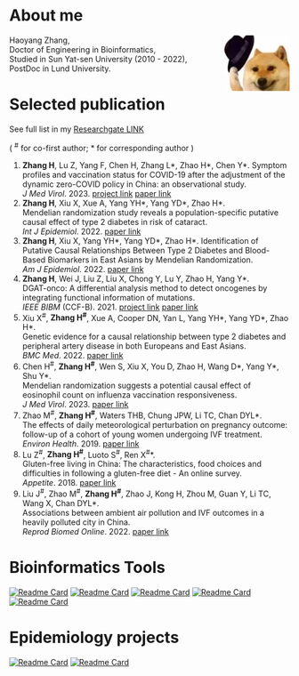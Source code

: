 #  About me
<img src="https://github.com/zhanghaoyang0/zhanghaoyang0/blob/main/pic/dogwithhat.png" width = "120" height = "100" align=right />

Haoyang Zhang,  
  Doctor of Engineering in Bioinformatics,    
  Studied in Sun Yat-sen University (2010 - 2022),  
  PostDoc in Lund University.


#  Selected publication  
See full list in my [Researchgate LINK](https://www.researchgate.net/profile/Haoyang-Zhang)

( <sup>#</sup> for co-first author; * for corresponding author )

1. **Zhang H**, Lu Z, Yang F, Chen H, Zhang L*, Zhao H*, Chen Y*.
Symptom profiles and vaccination status for COVID-19 after the adjustment of the dynamic zero-COVID policy in China: an observational study.  
*J Med Virol*. 2023. [project link](https://covid-survey.readthedocs.io/en/latest/index.html/) [paper link](https://pubmed.ncbi.nlm.nih.gov/37394796)
2. **Zhang H**, Xiu X, Xue A, Yang YH*, Yang YD*, Zhao H*.  
Mendelian randomization study reveals a population-specific putative causal effect of type 2 diabetes in risk of cataract.  
*Int J Epidemiol*. 2022. [paper link](https://pubmed.ncbi.nlm.nih.gov/34999863/)
3. **Zhang H**, Xiu X, Yang YH*, Yang YD*, Zhao H*. 
Identification of Putative Causal Relationships Between Type 2 Diabetes and Blood-Based Biomarkers in East Asians by Mendelian Randomization.  
*Am J Epidemiol*. 2022. [paper link](https://pubmed.ncbi.nlm.nih.gov/35801869/)
4. **Zhang H**, Wei J, Liu Z, Liu X, Chong Y, Lu Y, Zhao H, Yang Y*.  
DGAT-onco: A differential analysis method to detect oncogenes by integrating functional information of mutations.  
*IEEE BIBM* (CCF-B). 2021. [project link](https://github.com/zhanghaoyang0/DGAT-onco) [paper link](https://ieeexplore.ieee.org/document/9669388/) 
5. Xiu X<sup>#</sup>, **Zhang H<sup>#</sup>**, Xue A, Cooper DN, Yan L, Yang YH*, Yang YD*, Zhao H*.  
Genetic evidence for a causal relationship between type 2 diabetes and peripheral artery disease in both Europeans and East Asians.    
*BMC Med*. 2022. [paper link](https://pubmed.ncbi.nlm.nih.gov/36042491/)
6. Chen H<sup>#</sup>, **Zhang H<sup>#</sup>**, Wen S, Xiu X, You D, Zhao H, Wang D*, Yang Y*, Shu Y*.  
Mendelian randomization suggests a potential causal effect of eosinophil count on influenza vaccination responsiveness.  
*J Med Virol*. 2023. [paper link](https://pubmed.ncbi.nlm.nih.gov/36495182/)
7. Zhao M<sup>#</sup>, **Zhang H<sup>#</sup>**, Waters THB, Chung JPW, Li TC, Chan DYL*.  
The effects of daily meteorological perturbation on pregnancy outcome: follow-up of a cohort of young women undergoing IVF treatment.  
*Environ Health*. 2019. [paper link](https://pubmed.ncbi.nlm.nih.gov/31779611/)
8. Lu Z<sup>#</sup>, **Zhang H<sup>#</sup>**, Luoto S<sup>#</sup>, Ren X<sup>#</sup>*.   
Gluten-free living in China: The characteristics, food choices and difficulties in following a gluten-free diet - An online survey.  
*Appetite*. 2018. [paper link](https://pubmed.ncbi.nlm.nih.gov/29753760/)
9. Liu J<sup>#</sup>, Zhao M<sup>#</sup>, **Zhang H<sup>#</sup>**, Zhao J, Kong H, Zhou M, Guan Y, Li TC, Wang X, Chan DYL*.  
Associations between ambient air pollution and IVF outcomes in a heavily polluted city in China.  
*Reprod Biomed Online*. 2022. [paper link](https://pubmed.ncbi.nlm.nih.gov/34836814/)


# Bioinformatics Tools 
[![Readme Card](https://github-readme-stats.vercel.app/api/pin/?username=zhanghaoyang0&repo=DGAT-onco)](https://github.com/zhanghaoyang0/DGAT-onco)
[![Readme Card](https://github-readme-stats.vercel.app/api/pin/?username=zhanghaoyang0&repo=rsidmap)](https://github.com/zhanghaoyang0/rsidmap)
[![Readme Card](https://github-readme-stats.vercel.app/api/pin/?username=zhanghaoyang0&repo=easylift)](https://github.com/zhanghaoyang0/easylift)
[![Readme Card](https://github-readme-stats.vercel.app/api/pin/?username=zhanghaoyang0&repo=easyanno)](https://github.com/zhanghaoyang0/easyanno)
[![Readme Card](https://github-readme-stats.vercel.app/api/pin/?username=zhanghaoyang0&repo=easydb)](https://github.com/zhanghaoyang0/easydb)


#  Epidemiology projects
[![Readme Card](https://github-readme-stats.vercel.app/api/pin/?username=zhanghaoyang0&repo=covid_survey)](https://covid-survey.readthedocs.io/en/latest/)
[![Readme Card](https://github-readme-stats.vercel.app/api/pin/?username=zhanghaoyang0&repo=covid_survey2)](https://covid-survey2.readthedocs.io/en/latest/)
